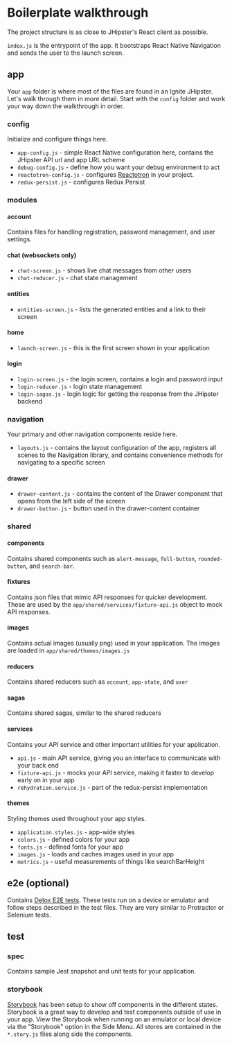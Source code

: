 # Boilerplate walkthrough

The project structure is as close to JHipster's React client as possible.

`index.js` is the entrypoint of the app.  It bootstraps React Native Navigation and sends the user to the launch screen.

## app

Your `app` folder is where most of the files are found in an Ignite JHipster.
Let's walk through them in more detail. Start with the `config` folder and work your way down the walkthrough in order.

### config

Initialize and configure things here.

* `app-config.js` - simple React Native configuration here, contains the JHipster API url and app URL scheme
* `debug-config.js` - define how you want your debug environment to act
* `reactotron-config.js` - configures [Reactotron](https://github.com/infinitered/reactotron) in your project.
* `redux-persist.js` - configures Redux Persist

### modules

#### account

Contains files for handling registration, password management, and user settings.

#### chat (websockets only)

* `chat-screen.js` - shows live chat messages from other users
* `chat-reducer.js` - chat state management

#### entities

* `entities-screen.js` - lists the generated entities and a link to their screen

#### home

* `launch-screen.js` - this is the first screen shown in your application

#### login

* `login-screen.js` - the login screen, contains a login and password input
* `login-reducer.js` - login state management
* `login-sagas.js` - login logic for getting the response from the JHipster backend

### navigation

Your primary and other navigation components reside here.

* `layouts.js` - contains the layout configuration of the app, registers all scenes to the Navigation library, and contains convenience methods for navigating to a specific screen

#### drawer

* `drawer-content.js` - contains the content of the Drawer component that opens from the left side of the screen
* `drawer-button.js` - button used in the drawer-content container

### shared

#### components

Contains shared components such as `alert-message`, `full-button`, `rounded-button`, and `search-bar`.

#### fixtures

Contains json files that mimic API responses for quicker development. These are used by the `app/shared/services/fixture-api.js` object to mock API responses.

#### images

Contains actual images (usually png) used in your application.  The images are loaded in `app/shared/themes/images.js`

#### reducers

Contains shared reducers such as `account`, `app-state`, and `user`

#### sagas

Contains shared sagas, similar to the shared reducers

#### services

Contains your API service and other important utilities for your application.

* `api.js` - main API service, giving you an interface to communicate with your back end
* `fixture-api.js` - mocks your API service, making it faster to develop early on in your app
* `rehydration.service.js` - part of the redux-persist implementation

#### themes

Styling themes used throughout your app styles.

* `application.styles.js` - app-wide styles
* `colors.js` - defined colors for your app
* `fonts.js` - defined fonts for your app
* `images.js` - loads and caches images used in your app
* `metrics.js` - useful measurements of things like searchBarHeight

## e2e (optional)

Contains [Detox E2E tests](https://github.com/wix/Detox).  These tests run on a device or emulator and follow steps described in the test files.  They are very similar to Protractor or Selenium tests.

## test

### spec

Contains sample Jest snapshot and unit tests for your application.

### storybook

[Storybook](https://storybook.js.org/) has been setup to show off components in the different states. Storybook is a great way to develop and test components outside of use in your app.  View the Storybook when running on an emulator or local device via the "Storybook" option in the Side Menu. All stores are contained in the `*.story.js` files along side the components.
